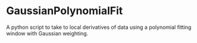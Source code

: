 # GaussianPolynomialFit
 A python script to take to local derivatives of data using a polynomial fitting window with Gaussian weighting.
